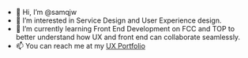 - 👋 Hi, I’m @samqjw
- 👀 I’m interested in Service Design and User Experience design.
- 🌱 I’m currently learning Front End Development on FCC and TOP to better understand how UX and front end can collaborate seamlessly.
- 📫 You can reach me at my <a href="https://www.samuelquah.com">UX Portfolio</a>

<!---
samqjw/samqjw is a ✨ special ✨ repository because its `README.md` (this file) appears on your GitHub profile.
You can click the Preview link to take a look at your changes.
--->

